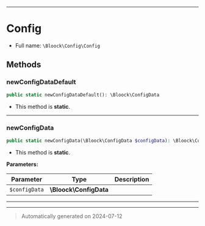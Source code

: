 ***

# Config





* Full name: `\Bloock\Config\Config`




## Methods


### newConfigDataDefault



```php
public static newConfigDataDefault(): \Bloock\ConfigData
```



* This method is **static**.








***

### newConfigData



```php
public static newConfigData(\Bloock\ConfigData $configData): \Bloock\ConfigData
```



* This method is **static**.




**Parameters:**

| Parameter | Type | Description |
|-----------|------|-------------|
| `$configData` | **\Bloock\ConfigData** |  |





***


***
> Automatically generated on 2024-07-12
